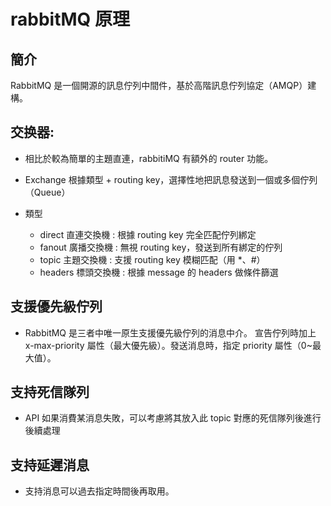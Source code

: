 # rabbitMQ 原理

## 簡介

RabbitMQ 是一個開源的訊息佇列中間件，基於高階訊息佇列協定（AMQP）建構。

## 交换器:

+ 相比於較為簡單的主題直連，rabbitiMQ 有額外的 router 功能。

+ Exchange 根據類型 + routing key，選擇性地把訊息發送到一個或多個佇列（Queue）

+ 類型
    + direct 直連交換機	: 根據 routing key 完全匹配佇列綁定	
    + fanout 廣播交換機	: 無視 routing key，發送到所有綁定的佇列
    + topic	主題交換機 : 支援 routing key 模糊匹配（用 *、#）	
    + headers 標頭交換機 : 根據 message 的 headers 做條件篩選

## 支援優先級佇列

+ RabbitMQ 是三者中唯一原生支援優先級佇列的消息中介。 宣告佇列時加上 x-max-priority 屬性（最大優先級）。發送消息時，指定 priority 屬性（0~最大值）。

## 支持死信隊列

+ API 如果消費某消息失敗，可以考慮將其放入此 topic 對應的死信隊列後進行後續處理

## 支持延遲消息

+  支持消息可以過去指定時間後再取用。